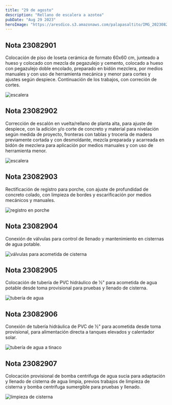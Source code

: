 ```yaml
---
title: "29 de agosto"
description: "Rellano de escalera a azotea"
pubDate: "Aug 29 2023"
heroImage: "https://aresdico.s3.amazonaws.com/palapasaltito/IMG_20230829_095256.jpg"
---
```


## Nota 23082901

Colocación de piso de loseta cerámica de formato 60x60 cm, junteado a hueso y colocado con mezcla de pegazulejo y cemento, colocado a hueso con pegazulejo doble encolado, preparado en bidón mezclera, por medios manuales y con uso de herramienta mecánica y menor para cortes y ajustes según despiece. Continuación de los trabajos, con correción de cortes.

![escalera](https://aresdico.s3.amazonaws.com/palapasaltito/IMG_20230829_095256.jpg "escalera")

## Nota 23082902

Corrección de escalón en vuelta/rellano de planta alta, para ajuste de despiece, con la adición y/o corte de concreto y material para nivelación según medida de proyecto, fronteras con tablas y trocería de madera previamente cortada y con desmoldante, mezcla preparada y acarreada en bidón de mezclera para aplicación por medios manuales y con uso de herramienta menor.

![escalera](https://aresdico.s3.amazonaws.com/palapasaltito/IMG_20230829_095323.jpg "escalera")

## Nota 23082903

Rectificación de registro para porche, con ajuste de profundidad de concreto colado, con limpieza de bordes y escarificación por medios mecánicos y manuales.

![registro en porche](https://aresdico.s3.amazonaws.com/palapasaltito/IMG_20230829_120852.jpg "registro en porche")

## Nota 23082904

Conexión de válvulas para control de llenado y mantenimiento en cisternas de agua potable.

![válvulas para acometida de cisterna](https://aresdico.s3.amazonaws.com/palapasaltito/IMG_20230830_092131.jpg "válvulas para acometida de cisterna")

## Nota 23082905

Colocación de tubería de PVC hidráulico de ½" para acometida de agua potable desde toma provisional para pruebas y llenado de cisterna.

![tubería de agua](https://aresdico.s3.amazonaws.com/palapasaltito/IMG_20230830_095401.jpg "tubería de agua")

## Nota 23082906

Conexión de tubería hidráulica de PVC de ½" para acometida desde toma provisional, para alimentación directa a tanques elevados y calentador solar.

![tubería de agua a tinaco](https://aresdico.s3.amazonaws.com/palapasaltito/IMG_20230830_095826.jpg "tubería de agua a tinaco")

## Nota 23082907

Colocación provisional de bomba centrifuga de agua sucia para adaptación y llenado de cisterna de agua limpia, previos trabajos de limpieza de cisterna y bomba centrifuga sumergible para pruebas y llenado.

![limpieza de cisterna](https://aresdico.s3.amazonaws.com/palapasaltito/IMG_20230830_095545.jpg "limpieza de cisterna")
